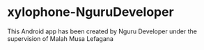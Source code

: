 # xylophone-NguruDeveloper
This Android app has been created by Nguru Developer under the supervision of Malah Musa Lefagana
